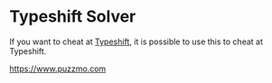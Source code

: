 # Typeshift Solver

If you want to cheat at [Typeshift](http://www.playtypeshift.com), it is possible to use this to cheat at Typeshift.

https://www.puzzmo.com
